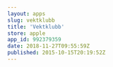 ```yaml
---
layout: apps
slug: vektklubb
title: 'Vektklubb'
store: apple
app_id: 992379359
date: 2018-11-27T09:55:59Z
published: 2015-10-15T20:19:52Z
---
```

